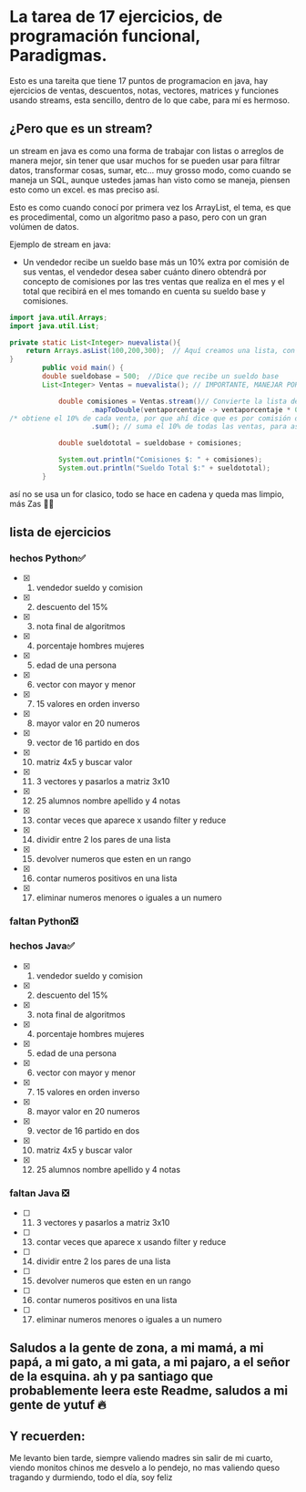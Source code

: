 # La tarea de 17 ejercicios, de programación funcional, Paradigmas.

Esto es una tareita que tiene 17 puntos de programacion en java, hay ejercicios de ventas, descuentos, 
notas, vectores, matrices y funciones usando streams, esta sencillo, dentro de lo que cabe, para mí es hermoso.



## ¿Pero que es un stream? 

un stream en java es como una forma de trabajar con listas o arreglos de manera mejor, sin tener que usar muchos for
se pueden usar para filtrar datos, transformar cosas, sumar, etc...
muy grosso modo, como cuando se maneja un SQL, aunque ustedes jamas han visto como se maneja, piensen esto como un excel. 
es mas preciso así.

Esto es como cuando conocí por primera vez los ArrayList, el tema, es que es procedimental, 
como un algoritmo paso a paso, pero con un gran volúmen de datos.

Ejemplo de stream en java:
- Un vendedor recibe un sueldo base más un 10% extra por comisión de sus ventas, el vendedor desea saber cuánto dinero obtendrá por concepto de 
comisiones por las tres ventas que realiza en el mes y el total que recibirá en el mes tomando en cuenta su sueldo base y comisiones.

```java
import java.util.Arrays;
import java.util.List;

private static List<Integer> nuevalista(){
    return Arrays.asList(100,200,300);  // Aquí creamos una lista, con las ventas, que hizo el vendedor. el vendio 3 productos con ese respectivo valor.
}
        public void main() {
        double sueldobase = 500;  //Dice que recibe un sueldo base
        List<Integer> Ventas = nuevalista(); // IMPORTANTE, MANEJAR POR SEPARADO LAS LISTAS.

            double comisiones = Ventas.stream()// Convierte la lista de ventas en un stream
                    .mapToDouble(ventaporcentaje -> ventaporcentaje * 0.1)
/* obtiene el 10% de cada venta, por que ahí dice que es por comisión de sus ventas*/
                    .sum(); // suma el 10% de todas las ventas, para así, quedar una comisión.

            double sueldototal = sueldobase + comisiones; 

            System.out.println("Comisiones $: " + comisiones);
            System.out.println("Sueldo Total $:" + sueldototal);
        }
```

así no se usa un for clasico, todo se hace en cadena y queda mas limpio, más Zas 💎💎

## lista de ejercicios

### hechos Python✅
- [x] 1. vendedor sueldo y comision
- [x] 2. descuento del 15%
- [x] 3. nota final de algoritmos
- [x] 4. porcentaje hombres mujeres
- [x] 5. edad de una persona
- [x] 6. vector con mayor y menor
- [x] 7. 15 valores en orden inverso
- [x] 8. mayor valor en 20 numeros
- [x] 9. vector de 16 partido en dos
- [x] 10. matriz 4x5 y buscar valor
- [x] 11. 3 vectores y pasarlos a matriz 3x10
- [x] 12. 25 alumnos nombre apellido y 4 notas
- [x] 13. contar veces que aparece x usando filter y reduce
- [x] 14. dividir entre 2 los pares de una lista
- [x] 15. devolver numeros que esten en un rango
- [x] 16. contar numeros positivos en una lista
- [x] 17. eliminar numeros menores o iguales a un numero
### faltan Python❎

### hechos Java✅
- [x] 1. vendedor sueldo y comision
- [x] 2. descuento del 15%
- [x] 3. nota final de algoritmos
- [x] 4. porcentaje hombres mujeres
- [x] 5. edad de una persona
- [x] 6. vector con mayor y menor
- [x] 7. 15 valores en orden inverso
- [x] 8. mayor valor en 20 numeros
- [x] 9. vector de 16 partido en dos
- [x] 10. matriz 4x5 y buscar valor
- [x] 12. 25 alumnos nombre apellido y 4 notas

### faltan Java ❎
- [ ] 11. 3 vectores y pasarlos a matriz 3x10
- [ ] 13. contar veces que aparece x usando filter y reduce
- [ ] 14. dividir entre 2 los pares de una lista
- [ ] 15. devolver numeros que esten en un rango
- [ ] 16. contar numeros positivos en una lista
- [ ] 17. eliminar numeros menores o iguales a un numero

## Saludos a la gente de zona, a mi mamá, a mi papá, a mi gato, a mi gata, a mi pajaro, a el señor de la esquina. ah y pa santiago que probablemente leera este Readme, saludos a mi gente de yutuf 🔥
## Y recuerden:
Me levanto bien tarde, siempre valiendo madres
sin salir de mi cuarto, viendo monitos chinos
me desvelo a lo pendejo, no mas valiendo queso
tragando y durmiendo, todo el día, soy feliz
